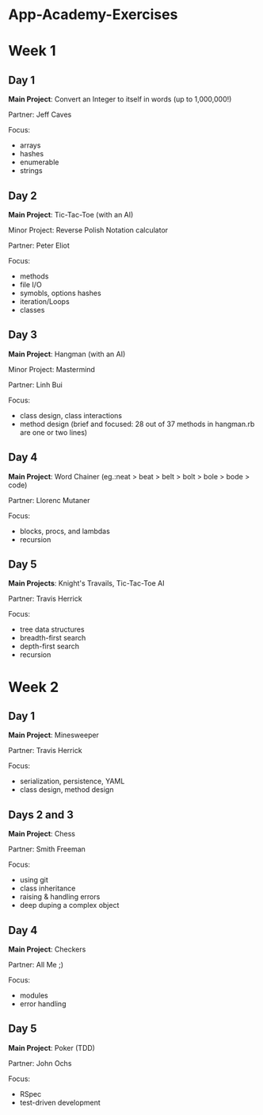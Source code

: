 App-Academy-Exercises
=====================

Week 1
======

Day 1
---
**Main Project**: Convert an Integer to itself in words (up to 1,000,000!)

Partner: Jeff Caves

Focus:

* arrays
* hashes
* enumerable
* strings

Day 2
---
**Main Project**: Tic-Tac-Toe (with an AI)

Minor Project: Reverse Polish Notation calculator

Partner: Peter Eliot

Focus:

* methods
* file I/O
* symobls, options hashes
* iteration/Loops
* classes

Day 3
---
**Main Project**: Hangman (with an AI)

Minor Project: Mastermind

Partner: Linh Bui

Focus:

* class design, class interactions
* method design (brief and focused: 28 out of 37 methods in hangman.rb are one or two lines)

Day 4
---
**Main Project**: Word Chainer (eg.:neat > beat > belt > bolt > bole > bode > code)

Partner: Llorenc Mutaner

Focus:

* blocks, procs, and lambdas
* recursion

Day 5
---
**Main Projects**: Knight's Travails, Tic-Tac-Toe AI

Partner: Travis Herrick

Focus:

* tree data structures
* breadth-first search
* depth-first search
* recursion

Week 2
======

Day 1
---
**Main Project**: Minesweeper

Partner: Travis Herrick

Focus:

* serialization, persistence, YAML
* class design, method design

Days 2 and 3
---
**Main Project**: Chess

Partner: Smith Freeman

Focus:

* using git
* class inheritance
* raising & handling errors
* deep duping a complex object

Day 4
---
**Main Project**: Checkers

Partner: All Me ;)

Focus:

* modules
* error handling

Day 5
---
**Main Project**: Poker (TDD)

Partner: John Ochs

Focus:

* RSpec
* test-driven development